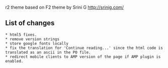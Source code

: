 r2 theme based on F2 theme by Srini G http://srinig.com/

List of changes
---------------

	* html5 fixes.
	* remove version strings
	* store google fonts locally
	* fix the translation for 'Continue reading...' since the html code is translated as an ascii in the PO file.
	* redirect mobile clients to AMP version of the page if AMP plugin is enabled.

